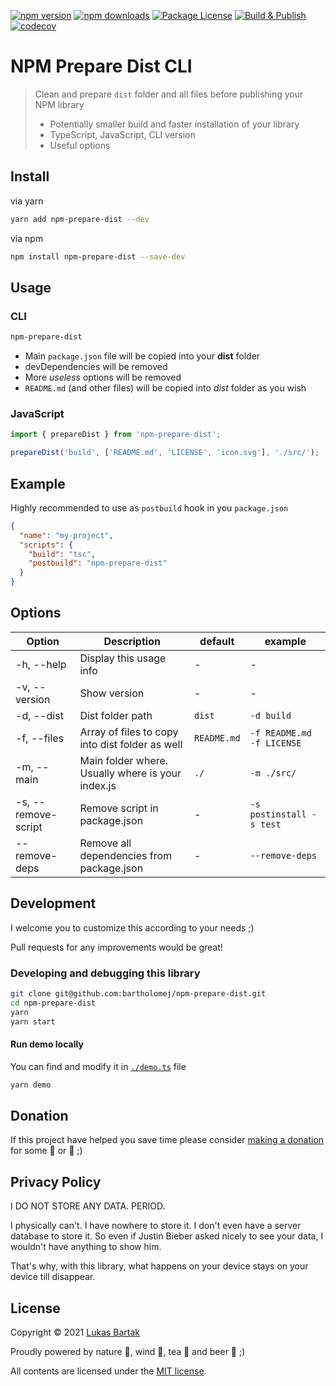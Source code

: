 [![npm version](https://badge.fury.io/js/npm-prepare-dist.svg)](https://badge.fury.io/js/npm-prepare-dist)
[![npm downloads](https://img.shields.io/npm/dt/npm-prepare-dist.svg)](https://npm.im/npm-prepare-dist)
[![Package License](https://img.shields.io/npm/l/npm-prepare-dist.svg)](https://www.npmjs.com/npm-prepare-dist)
[![Build & Publish](https://github.com/bartholomej/npm-prepare-dist/workflows/Build%20&%20Publish/badge.svg)](https://github.com/bartholomej/npm-prepare-dist/actions)
[![codecov](https://codecov.io/gh/bartholomej/npm-prepare-dist/branch/master/graph/badge.svg?token=YQH9UoVrGP)](https://codecov.io/gh/bartholomej/npm-prepare-dist)

# NPM Prepare Dist CLI

> Clean and prepare `dist` folder and all files before publishing your NPM library
>
> - Potentially smaller build and faster installation of your library
> - TypeScript, JavaScript, CLI version
> - Useful options

## Install

via yarn

```bash
yarn add npm-prepare-dist --dev
```

via npm

```bash
npm install npm-prepare-dist --save-dev
```

## Usage

### CLI

```bash
npm-prepare-dist
```

- Main `package.json` file will be copied into your **dist** folder
- devDependencies will be removed
- More _useless_ options will be removed
- `README.md` (and other files) will be copied into _dist_ folder as you wish

### JavaScript

```javascript
import { prepareDist } from 'npm-prepare-dist';

prepareDist('build', ['README.md', 'LICENSE', 'icon.svg'], './src/');
```

## Example

Highly recommended to use as `postbuild` hook in you `package.json`

```json
{
  "name": "my-project",
  "scripts": {
    "build": "tsc",
    "postbuild": "npm-prepare-dist"
  }
}
```

## Options

| Option              | Description                                       | default     | example                   |
| ------------------- | ------------------------------------------------- | ----------- | ------------------------- |
| -h, --help          | Display this usage info                           | -           | -                         |
| -v, --version       | Show version                                      | -           | -                         |
| -d, --dist          | Dist folder path                                  | `dist`      | `-d build`                |
| -f, --files         | Array of files to copy into dist folder as well   | `README.md` | `-f README.md -f LICENSE` |
| -m, --main          | Main folder where. Usually where is your index.js | `./`        | `-m ./src/`               |
| -s, --remove-script | Remove script in package.json                     | -           | `-s postinstall -s test`  |
| --remove-deps       | Remove all dependencies from package.json         | -           | `--remove-deps`           |

## Development

I welcome you to customize this according to your needs ;)

Pull requests for any improvements would be great!

### Developing and debugging this library

```bash
git clone git@github.com:bartholomej/npm-prepare-dist.git
cd npm-prepare-dist
yarn
yarn start
```

#### Run demo locally

You can find and modify it in [`./demo.ts`](./demo.ts) file

```bash
yarn demo
```

## Donation

If this project have helped you save time please consider [making a donation](https://github.com/sponsors/bartholomej) for some 🍺 or 🍵 ;)

## Privacy Policy

I DO NOT STORE ANY DATA. PERIOD.

I physically can't. I have nowhere to store it. I don't even have a server database to store it. So even if Justin Bieber asked nicely to see your data, I wouldn't have anything to show him.

That's why, with this library, what happens on your device stays on your device till disappear.

## License

Copyright &copy; 2021 [Lukas Bartak](http://bartweb.cz)

Proudly powered by nature 🗻, wind 💨, tea 🍵 and beer 🍺 ;)

All contents are licensed under the [MIT license].

[mit license]: LICENSE
